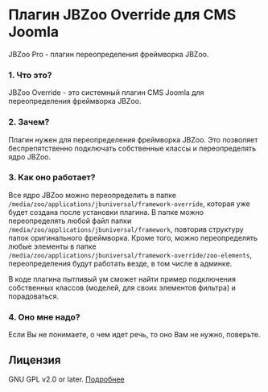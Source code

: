 # Плагин JBZoo Override для CMS Joomla
JBZoo Pro - плагин переопределения фреймворка JBZoo.

### 1. Что это?
JBZoo Override - это системный плагин CMS Joomla для переопределения фреймворка JBZoo.

### 2. Зачем?
Плагин нужен для переопределения фреймворка JBZoo. Это позволяет беспрепятственно подключать собственные классы и переопределять ядро JBZoo.

### 3. Как оно работает?
Все ядро JBZoo можно переопределить в папке `/media/zoo/applications/jbuniversal/framework-override`, которая уже будет создана после установки плагина. В папке можно переопределять любой файл папки `/media/zoo/applications/jbuniversal/framework`, повторив структуру папок оригинального фреймворка. Кроме того, можно переопределять любые элементы в папке `/media/zoo/applications/jbuniversal/framework-override/zoo-elements`, переопределения будут работать везде, в том числе в админке.

В коде плагина пытливый ум сможет найти пример подключения собственных классов (моделей, для своих элементов фильтра) и порадоваться.

### 4. Оно мне надо?
Если Вы не понимаете, о чем идет речь, то оно Вам не нужно, поверьте.

## Лицензия
GNU GPL v2.0 or later. [Подробнее](https://github.com/FictionLabs/JBZooOverride/blob/master/LICENSE)